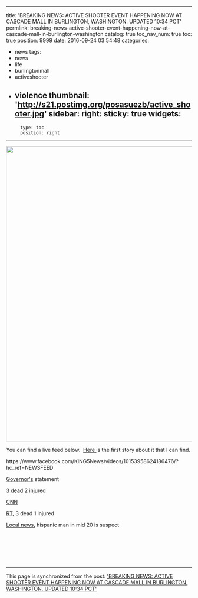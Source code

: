 
---
title: 'BREAKING NEWS: ACTIVE SHOOTER EVENT HAPPENING NOW AT CASCADE MALL IN BURLINGTON, WASHINGTON.  UPDATED 10:34 PCT'
permlink: breaking-news-active-shooter-event-happening-now-at-cascade-mall-in-burlington-washington
catalog: true
toc_nav_num: true
toc: true
position: 9999
date: 2016-09-24 03:54:48
categories:
- news
tags:
- news
- life
- burlingtonmall
- activeshooter
- violence
thumbnail: 'http://s21.postimg.org/posasuezb/active_shooter.jpg'
sidebar:
    right:
        sticky: true
widgets:
    -
        type: toc
        position: right
---


<html>
<p><img src="http://s21.postimg.org/posasuezb/active_shooter.jpg" width="1188" height="800"/></p>
<p>You can find a live feed below. &nbsp;<a href="http://www.mediaite.com/online/breaking-4-killed-in-active-shooter-situation-at-mall-in-burlington-wa/">Here </a>is the first story about it that I can find.</p>
<p>https://www.facebook.com/KING5News/videos/10153958624186476/?hc_ref=NEWSFEED</p>
<p><a href="http://www.khq.com/story/33181121/statement-from-gov-jay-inslee-regarding-tonights-shooting-in-burlington">Governor's</a> statement</p>
<p><a href="http://www.mediaite.com/online/breaking-4-killed-in-active-shooter-situation-at-mall-in-burlington-wa/">3 dead</a> 2 injured</p>
<p><a href="http://www.cnn.com/2016/09/23/us/washington-mall-shooting/index.html">CNN</a></p>
<p><a href="https://www.rt.com/usa/360469-cascade-mall-shooting-burlington/">RT</a>, 3 dead 1 injured</p>
<p><a href="http://mynorthwest.com/400470/cascade-mall-shooting-burlington/">Local news</a>, hispanic man in mid 20 is suspect</p>
<p><br></p>
<p><br></p>
<p><br></p>
</html>

- - -

This page is synchronized from the post: ['BREAKING NEWS: ACTIVE SHOOTER EVENT HAPPENING NOW AT CASCADE MALL IN BURLINGTON, WASHINGTON.  UPDATED 10:34 PCT'](https://steemit.com/@aggroed/breaking-news-active-shooter-event-happening-now-at-cascade-mall-in-burlington-washington)
